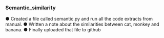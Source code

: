 ### Semantic_similarity
● Created a file called semantic.py and run all the code extracts from manual.
● Written a note about the similarities between cat, monkey and banana.
● Finally uploaded that file to github
